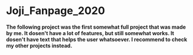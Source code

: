 # Joji_Fanpage_2020

**The following project was the first somewhat full project that was made by me. It dosen't have a lot of features, but still somewhat works. It dosen't have text that helps the user whatsoever. I recommend to check my other projects instead.**
